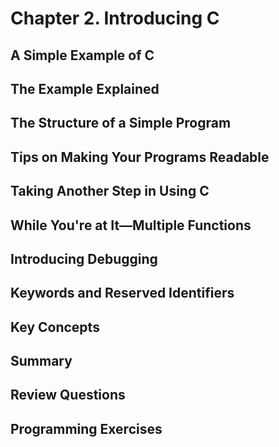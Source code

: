 # Chapter 2. Introducing C

## A Simple Example of C
## The Example Explained

## The Structure of a Simple Program

## Tips on Making Your Programs Readable

## Taking Another Step in Using C

## While You're at It—Multiple Functions

## Introducing Debugging

## Keywords and Reserved Identifiers

## Key Concepts

## Summary

## Review Questions

## Programming Exercises

